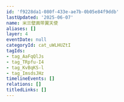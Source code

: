 ```yaml
---
id: 'f9228da1-080f-433e-ae7b-0b05e84f9ddb'
lastUpdated: '2025-06-07'
name: 米兰壁画带翼天使
aliases: []
layer: 4
eventDate: null
categoryId: cat_uWLHUZtI
tagIds:
- tag_AaFqQlJs
- tag_TRpfu-I4
- tag_KvBqKS-l
- tag_ImsdsJHz
timelineEvents: []
relations: []
titledLinks: []
---
```


